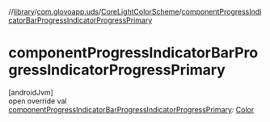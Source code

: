 //[library](../../../index.md)/[com.glovoapp.uds](../index.md)/[CoreLightColorScheme](index.md)/[componentProgressIndicatorBarProgressIndicatorProgressPrimary](component-progress-indicator-bar-progress-indicator-progress-primary.md)

# componentProgressIndicatorBarProgressIndicatorProgressPrimary

[androidJvm]\
open override val [componentProgressIndicatorBarProgressIndicatorProgressPrimary](component-progress-indicator-bar-progress-indicator-progress-primary.md): [Color](https://developer.android.com/reference/kotlin/androidx/compose/ui/graphics/Color.html)
